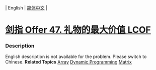 | English | [简体中文](README.md) |

# [剑指 Offer 47. 礼物的最大价值 LCOF](https://leetcode.cn/problems/li-wu-de-zui-da-jie-zhi-lcof)
 ### Description
English description is not available for the problem. Please switch to Chinese.
**Related Topics**  [Array](https://leetcode.cn/tag/array) [Dynamic Programming](https://leetcode.cn/tag/dynamic-programming) [Matrix](https://leetcode.cn/tag/matrix) 